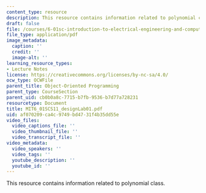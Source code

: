 ```yaml
---
content_type: resource
description: This resource contains information related to polynomial class.
draft: false
file: /courses/6-01sc-introduction-to-electrical-engineering-and-computer-science-i-spring-2011/af070209ca4c9749bd4731f4b35dd55e_MIT6_01SCS11_designLab01.pdf
file_type: application/pdf
image_metadata:
  caption: ''
  credit: ''
  image-alt: ''
learning_resource_types:
- Lecture Notes
license: https://creativecommons.org/licenses/by-nc-sa/4.0/
ocw_type: OCWFile
parent_title: Object-Oriented Programming
parent_type: CourseSection
parent_uid: cb0b0a8c-7715-b7fb-9536-b7d77a728231
resourcetype: Document
title: MIT6_01SCS11_designLab01.pdf
uid: af070209-ca4c-9749-bd47-31f4b35dd55e
video_files:
  video_captions_file: ''
  video_thumbnail_file: ''
  video_transcript_file: ''
video_metadata:
  video_speakers: ''
  video_tags: ''
  youtube_description: ''
  youtube_id: ''
---
```

This resource contains information related to polynomial class.